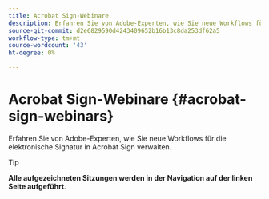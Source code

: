 ```yaml
---
title: Acrobat Sign-Webinare
description: Erfahren Sie von Adobe-Experten, wie Sie neue Workflows für die elektronische Signatur in Acrobat Sign verwalten.
source-git-commit: d2e6829590d4243409652b16b13c8da253df62a5
workflow-type: tm+mt
source-wordcount: '43'
ht-degree: 0%

---
```


# Acrobat Sign-Webinare {#acrobat-sign-webinars}

Erfahren Sie von Adobe-Experten, wie Sie neue Workflows für die elektronische Signatur in Acrobat Sign verwalten.

>[!TIP]
>
>**Alle aufgezeichneten Sitzungen werden in der Navigation auf der linken Seite aufgeführt**.
